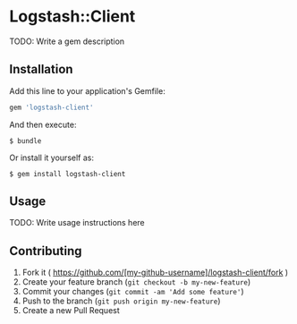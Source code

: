 # Logstash::Client

TODO: Write a gem description

## Installation

Add this line to your application's Gemfile:

```ruby
gem 'logstash-client'
```

And then execute:

    $ bundle

Or install it yourself as:

    $ gem install logstash-client

## Usage

TODO: Write usage instructions here

## Contributing

1. Fork it ( https://github.com/[my-github-username]/logstash-client/fork )
2. Create your feature branch (`git checkout -b my-new-feature`)
3. Commit your changes (`git commit -am 'Add some feature'`)
4. Push to the branch (`git push origin my-new-feature`)
5. Create a new Pull Request
